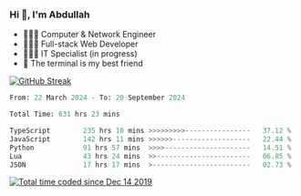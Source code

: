 <h3>Hi 👋, I'm Abdullah</h3>

- 👷🏼‍♂️ Computer & Network Engineer
- 👨🏻‍💻 Full-stack Web Developer
- 👨🏻‍💻 IT Specialist (in progress)
- 🖤 The terminal is my best friend

[![GitHub Streak](https://streak-stats.demolab.com?user=al3bad&theme=transparent&date_format=j%20M%5B%20Y%5D)](https://git.io/streak-stats)

<!--START_SECTION:waka-->

```python
From: 22 March 2024 - To: 20 September 2024

Total Time: 631 hrs 23 mins

TypeScript        235 hrs 10 mins >>>>>>>>>----------------   37.12 %
JavaScript        142 hrs 11 mins >>>>>>-------------------   22.44 %
Python            91 hrs 57 mins  >>>>---------------------   14.51 %
Lua               43 hrs 24 mins  >>-----------------------   06.85 %
JSON              17 hrs 17 mins  >------------------------   02.73 %
```

<!--END_SECTION:waka-->

<p>
  <a href="https://wakatime.com/@ce2a2aac-0d6b-4d65-b864-8a4bcaf12967"><img src="https://wakatime.com/badge/user/ce2a2aac-0d6b-4d65-b864-8a4bcaf12967.svg" alt="Total time coded since Dec 14 2019" /></a>
</p>
